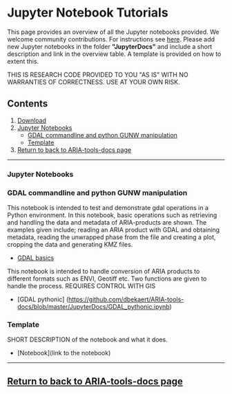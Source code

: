 # Jupyter Notebook Tutorials
 
This page provides an overview of all the Jupyter notebooks provided. We welcome community contributions. For instructions see [here](https://github.com/dbekaert/ARIA-tools/blob/master/CONTRIBUTING.md). Please add new Jupyter notebooks in the folder **"JupyterDocs"** and include a short description and link in the overview table. A template is provided on how to extent this.


THIS IS RESEARCH CODE PROVIDED TO YOU "AS IS" WITH NO WARRANTIES OF CORRECTNESS. USE AT YOUR OWN RISK.

## Contents

1. [Download](#download)
2. [Jupyter Notebooks](#gdal-commandline-and-python-gunw-manipulation)
   - [GDAL commandline and python GUNW manipulation](#gdal-commandline-and-python-gunw-manipulation)
   - [Template](#template)
3. [Return to back to ARIA-tools-docs page](https://github.com/dbekaert/ARIA-tools-docs)

------ 
 
### Jupyter Notebooks

### GDAL commandline and python GUNW manipulation 
This notebook is intended to test and demonstrate gdal operations in a Python environment. In this notebook, basic operations such as retrieving and handling the data and metadata of ARIA-products are shown. The examples given include; reading an ARIA product with GDAL and obtaining metadata, reading the unwrapped phase from the file and creating a plot, cropping the data and generating KMZ files.
+ [GDAL basics](https://github.com/dbekaert/ARIA-tools-docs/blob/master/JupyterDocs/GDAL_basics.ipynb)

This notebook is intended to handle conversion of ARIA products to different formats such as ENVI, Geotiff etc. Two functions are given to handle the process.
REQUIRES CONTROL WITH GIS
+ [GDAL pythonic] (https://github.com/dbekaert/ARIA-tools-docs/blob/master/JupyterDocs/GDAL_pythonic.ipynb)


### Template
SHORT DESCRIPTION of the notebook and what it does.
+ [Notebook](link to the notebook)

------
## [Return to back to ARIA-tools-docs page](https://github.com/dbekaert/ARIA-tools-docs)
